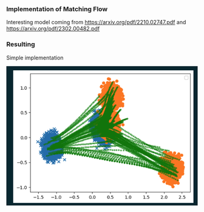 ### Implementation of Matching Flow 

Interesting model coming from https://arxiv.org/pdf/2210.02747.pdf and https://arxiv.org/pdf/2302.00482.pdf

### Resulting 

Simple implementation

!["flow"](images/images_flow.png)

